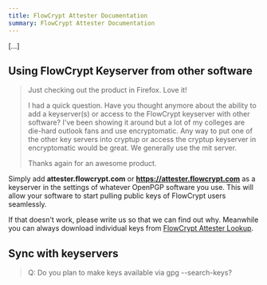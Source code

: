 ```yaml
---
title: FlowCrypt Attester Documentation
summary: FlowCrypt Attester Documentation
---
```


[...]

## Using FlowCrypt Keyserver from other software

> Just checking out the product in Firefox. Love it!
>
> I had a quick question. Have you thought anymore about the ability to add a keyserver(s) or access to the FlowCrypt keyserver with other software? I've been showing it around but a lot of my colleges are die-hard outlook fans and use encryptomatic. Any way to put one of the other key servers into cryptup or access the cryptup keyserver in encryptomatic would be great. We generally use the mit server.
>
> Thanks again for an awesome product.

Simply add <b>attester.flowcrypt.com</b> or <b>https://attester.flowcrypt.com</b> as a keyserver in the settings of whatever OpenPGP software you use. This will allow your software to start pulling public keys of FlowCrypt users seamlessly.

If that doesn't work, please write us so that we can find out why. Meanwhile you can always download individual keys from <a href="https://flowcrypt.com/lookup">FlowCrypt Attester Lookup</a>.

## Sync with keyservers

> Q: Do you plan to make keys available via gpg --search-keys?
